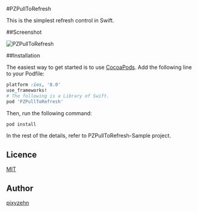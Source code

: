 #PZPullToRefresh

This is the simplest refresh control in Swift.

##Screenshot

![PZPullToRefresh](https://raw.githubusercontent.com/pixyzehn/PZPullToRefresh/master/Assets/PZPullToRefresh.gif)

##Installation

The easiest way to get started is to use [CocoaPods](http://cocoapods.org/). Add the following line to your Podfile:

```ruby
platform :ios, '8.0'
use_frameworks!
# The following is a Library of Swift.
pod 'PZPullToRefresh'
```

Then, run the following command:

```ruby
pod install
```

In the rest of the details, refer to PZPullToRefresh-Sample project.

## Licence

[MIT](https://github.com/pixyzehn/MediumMenu/blob/master/LICENSE)

## Author

[pixyzehn](https://github.com/pixyzehn)
